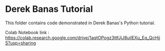 # Derek Banas Tutorial

This folder contains code demonstrated in Derek Banas's Python tutorial.

Colab Notebook link : https://colab.research.google.com/drive/1aqtOPogz3ttfJjJ8uilEXu_Eq_QcHjjS?usp=sharing

